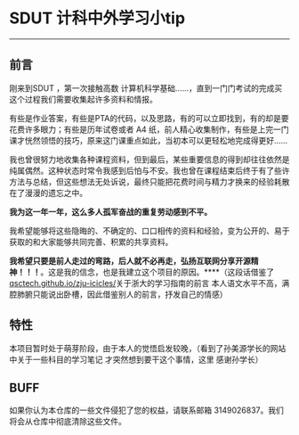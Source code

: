 # SDUT 计科中外学习小tip

------

## 前言

刚来到SDUT ，第一次接触高数 计算机科学基础......，直到一门门考试的完成买这个过程我们需要收集起许多资料和情报。

有些是作业答案，有些是PTA的代码，以及思路，有的可以立即找到，有的却是要花费许多眼力；有些是历年试卷或者 A4 纸，前人精心收集制作，有些是上完一门课才恍然领悟的技巧，原来这门课重点如此，当初本可以更轻松地完成得更好……

我也曾很努力地收集各种课程资料，但到最后，某些重要信息的得到却往往依然是纯属偶然。这种状态时常令我感到后怕与不安。我也曾在课程结束后终于有了些许方法与总结，但这些想法无处诉说，最终只能把花费时间与精力才换来的经验耗散在了漫漫的遗忘之中。

**我为这一年一年，这么多人孤军奋战的重复劳动感到不平。**

我希望能够将这些隐晦的、不确定的、口口相传的资料和经验，变为公开的、易于获取的和大家能够共同完善、积累的共享资料。

**我希望只要是前人走过的弯路，后人就不必再走，弘扬互联网分享开源精神！！！**。这是我的信念，也是我建立这个项目的原因。****（这段话借鉴了[qsctech.github.io/zju-icicles/](https://qsctech.github.io/zju-icicles/)关于浙大的学习指南的前言 本人语文水平不高，满腔肺腑只能说出卧槽，因此借鉴别人的前言，抒发自己的情感）

## 特性

本项目暂时处于萌芽阶段，由于本人的觉悟启发较晚，（看到了孙美源学长的网站中关于一些科目的学习笔记 才突然想到要干这个事情，这里 感谢孙学长）

## BUFF

如果你认为本仓库的一些文件侵犯了您的权益，请联系邮箱 3149026837。我们将会从仓库中彻底清除这些文件。




